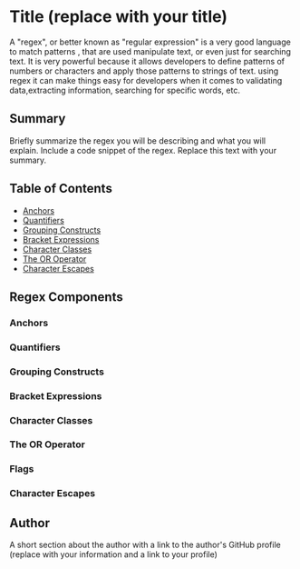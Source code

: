 # Title (replace with your title)

A "regex", or better known as "regular expression" is a very good language to match patterns , that are used manipulate text, or even just for searching text. It is very powerful because it allows developers to define patterns of  numbers or characters and apply those patterns to strings of text. using regex it can make things easy for developers when it comes to validating data,extracting information, searching for specific words, etc. 

## Summary

Briefly summarize the regex you will be describing and what you will explain. Include a code snippet of the regex. Replace this text with your summary.

## Table of Contents

- [Anchors](#anchors)
- [Quantifiers](#quantifiers)
- [Grouping Constructs](#grouping-constructs)
- [Bracket Expressions](#bracket-expressions)
- [Character Classes](#character-classes)
- [The OR Operator](#the-or-operator)
- [Character Escapes](#character-escapes)

## Regex Components

### Anchors

### Quantifiers

### Grouping Constructs

### Bracket Expressions

### Character Classes

### The OR Operator

### Flags

### Character Escapes

## Author

A short section about the author with a link to the author's GitHub profile (replace with your information and a link to your profile)
